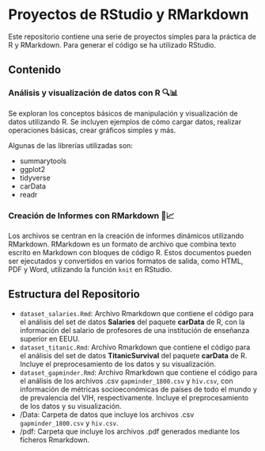 # Proyectos de RStudio y RMarkdown
 
Este repositorio contiene una serie de proyectos simples para la práctica de R y RMarkdown. Para generar el código se ha utilizado RStudio.

## Contenido

### Análisis y visualización de datos con R 🔍📊

Se exploran los conceptos básicos de manipulación y visualización de datos utilizando R. Se incluyen ejemplos de cómo cargar datos, realizar operaciones básicas, crear gráficos simples y más.

Algunas de las librerías utilizadas son:
- summarytools
- ggplot2
- tidyverse
- carData
- readr

### Creación de Informes con RMarkdown 📝📈

Los archivos se centran en la creación de informes dinámicos utilizando RMarkdown. RMarkdown es un formato de archivo que combina texto escrito en Markdown con bloques de código R. Estos documentos pueden ser ejecutados y convertidos en varios formatos de salida, como HTML, PDF y Word, utilizando la función ``knit`` en RStudio.

## Estructura del Repositorio 

- ``dataset_salaries.Rmd``: Archivo Rmarkdown que contiene el código para el análisis del set de datos **Salaries** del paquete **carData** de R, con la información del salario de profesores de una institución de enseñanza superior en EEUU. 
- ``dataset_titanic.Rmd``: Archivo Rmarkdown que contiene el código para el análisis del set de datos **TitanicSurvival** del paquete **carData** de R. Incluye el preprocesamiento de los datos y su visualización.
- ``dataset_gapminder.Rmd``: Archivo Rmarkdown que contiene el código para el análisis de los archivos .csv ``gapminder_1800.csv`` y ``hiv.csv``, con información de métricas socioeconómicas de países de todo el mundo y de prevalencia del VIH, respectivamente. Incluye el preprocesamiento de los datos y su visualización.
- /Data: Carpeta de datos que incluye los archivos .csv ``gapminder_1800.csv`` y ``hiv.csv``.
- /pdf: Carpeta que incluye los archivos .pdf generados mediante los ficheros Rmarkdown.
